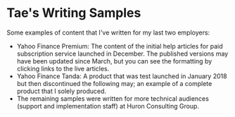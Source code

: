 # Tae's Writing Samples
Some examples of content that I've written for my last two employers:
- Yahoo Finance Premium: The content of the initial help articles for paid subscription service launched in December. The published versions may have been updated since March, but you can see the formatting by clicking links to the live articles.
- Yahoo Finance Tanda: A product that was test launched in January 2018 but then discontinued the following may; an example of a complete product that I solely produced.
- The remaining samples were written for more technical audiences (support and implementation staff) at Huron Consulting Group.
